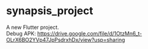 # synapsis_project

A new Flutter project.<br>
Debug APK: https://drive.google.com/file/d/1OtzMn6_t-OLrX6BO2YVp47JpPsdrxhDx/view?usp=sharing
